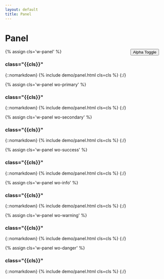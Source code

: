 ```yaml
---
layout: default
title: Panel
---
```


# Panel
<button id='w-panel-demo-color-toggle' class='w-button wo-primary' style="float:right">Alpha Toggle</button>
<script>
  $('#w-panel-demo-color-toggle').click(function () {
    $('.demo-panel').toggleClass('wo-alpha');
  });
</script>

{% assign cls='w-panel' %}
### class="{{cls}}"
{::nomarkdown}
{% include demo/panel.html cls=cls %}
{:/}

{% assign cls='w-panel wo-primary' %}
### class="{{cls}}"
{::nomarkdown}
{% include demo/panel.html cls=cls %}
{:/}

{% assign cls='w-panel wo-secondary' %}
### class="{{cls}}"
{::nomarkdown}
{% include demo/panel.html cls=cls %}
{:/}

{% assign cls='w-panel wo-success' %}
### class="{{cls}}"
{::nomarkdown}
{% include demo/panel.html cls=cls %}
{:/}

{% assign cls='w-panel wo-info' %}
### class="{{cls}}"
{::nomarkdown}
{% include demo/panel.html cls=cls %}
{:/}

{% assign cls='w-panel wo-warning' %}
### class="{{cls}}"
{::nomarkdown}
{% include demo/panel.html cls=cls %}
{:/}

{% assign cls='w-panel wo-danger' %}
### class="{{cls}}"
{::nomarkdown}
{% include demo/panel.html cls=cls %}
{:/}
